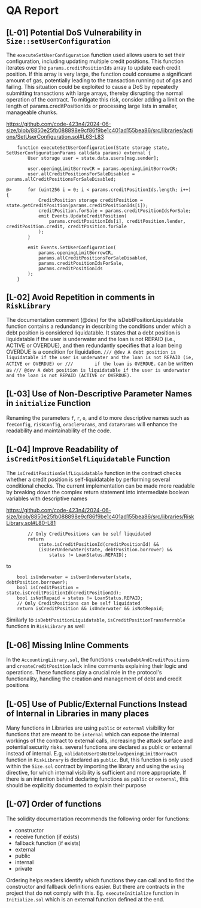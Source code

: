 # QA Report


## [L-01] Potential DoS Vulnerability in `Size::setUserConfiguration`
The `executeSetUserConfiguration` function used allows users to set their configuration, including updating multiple credit positions. This function iterates over the `params.creditPositionIds` array to update each credit position. 
If this array is very large, the function could consume a significant amount of gas, potentially leading to the transaction running out of gas and failing. This situation could be exploited to cause a DoS by repeatedly submitting transactions with large arrays, thereby disrupting the normal operation of the contract.
To mitigate this risk, consider adding a limit on the length of params.creditPositionIds or processing large lists in smaller, manageable chunks.

https://github.com/code-423n4/2024-06-size/blob/8850e25fb088898e9cf86f9be1c401ad155bea86/src/libraries/actions/SetUserConfiguration.sol#L63-L83
```solidity
    function executeSetUserConfiguration(State storage state, SetUserConfigurationParams calldata params) external {
        User storage user = state.data.users[msg.sender];

        user.openingLimitBorrowCR = params.openingLimitBorrowCR;
        user.allCreditPositionsForSaleDisabled = params.allCreditPositionsForSaleDisabled;

@>      for (uint256 i = 0; i < params.creditPositionIds.length; i++) {
            CreditPosition storage creditPosition = state.getCreditPosition(params.creditPositionIds[i]);
            creditPosition.forSale = params.creditPositionIdsForSale;
            emit Events.UpdateCreditPosition(
                params.creditPositionIds[i], creditPosition.lender, creditPosition.credit, creditPosition.forSale
            );
        }

        emit Events.SetUserConfiguration(
            params.openingLimitBorrowCR,
            params.allCreditPositionsForSaleDisabled,
            params.creditPositionIdsForSale,
            params.creditPositionIds
        );
    }
```

## [L-02] Avoid Repetition in comments in `RiskLibrary`
The documentation comment (@dev) for the isDebtPositionLiquidatable function contains a redundancy in describing the conditions under which a debt position is considered liquidatable. It states that a debt position is liquidatable if the user is underwater and the loan is not REPAID (i.e., ACTIVE or OVERDUE), and then redundantly specifies that a loan being OVERDUE is a condition for liquidation.
`/// @dev A debt position is liquidatable if the user is underwater and the loan is not REPAID (ie, ACTIVE or OVERDUE) or
///        if the loan is OVERDUE.` can be written as `/// @dev A debt position is liquidatable if the user is underwater and the loan is not REPAID (ACTIVE or OVERDUE).`

## [L-03] Use of Non-Descriptive Parameter Names in `initialize` Function

Renaming the parameters `f`, `r`, `o`, and `d` to more descriptive names such as `feeConfig`, `riskConfig`, `oracleParams`, and `dataParams` will enhance the readability and maintainability of the code.

## [L-04] Improve Readability of `isCreditPositionSelfLiquidatable` Function
The `isCreditPositionSelfLiquidatable` function in the contract checks whether a credit position is self-liquidatable by performing several conditional checks. The current implementation can be made more readable by breaking down the complex return statement into intermediate boolean variables with descriptive names

https://github.com/code-423n4/2024-06-size/blob/8850e25fb088898e9cf86f9be1c401ad155bea86/src/libraries/RiskLibrary.sol#L80-L81
```solidity 
        // Only CreditPositions can be self liquidated
        return
            state.isCreditPositionId(creditPositionId) &&
            (isUserUnderwater(state, debtPosition.borrower) &&
                status != LoanStatus.REPAID);
```
to
```solidity
    bool isUnderwater = isUserUnderwater(state, debtPosition.borrower);
    bool isCreditPosition = state.isCreditPositionId(creditPositionId);
    bool isNotRepaid = status != LoanStatus.REPAID;
    // Only CreditPositions can be self liquidated
    return isCreditPosition && isUnderwater && isNotRepaid;
```
Similarly to `isDebtPositionLiquidatable`, `isCreditPositionTransferrable` functions in `RiskLibrary` as well


## [L-06] Missing Inline Comments
In the `AccountingLibrary.sol`, the functions `createDebtAndCreditPositions` and `createCreditPosition` lack inline comments explaining their logic and operations. These functions play a crucial role in the protocol's functionality, handling the creation and management of debt and credit positions

## [L-05] Use of Public/External Functions Instead of Internal in Libraries in many places
Many functions in Libraries are using `public` or `external` visibility for functions that are meant to be `internal` which can expose the internal workings of the contract to external calls, increasing the attack surface and potential security risks. several functions are declared as public or external instead of internal.
E.g, `validateUserIsNotBelowOpeningLimitBorrowCR` function in `RiskLibrary` is declared as `public`. But, this function is only used within the `Size.sol` contract by importing the library and using the `using` directive, for which internal visibility is sufficient and more appropriate. If there is an intention behind declaring functions as `public` or `external`, this should be explicitly documented to explain their purpose

## [L-07] Order of functions

The solidity documentation recommends the following order for functions:
- constructor
- receive function (if exists)
- fallback function (if exists)
- external
- public
- internal
- private

Ordering helps readers identify which functions they can call and to find the constructor and fallback definitions easier. But there are contracts in the project that do not comply with this. Eg. `executeInitialize` function in `Initialize.sol` which is an external function defined at the end.

